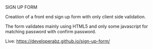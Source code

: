 SIGN UP FORM

Creatiion of a front end sign up form with only client side validation.

The form validates mainly using HTML5 and only some javascript for matching password with confirm password.

Live: https://developerabz.github.io/sign-up-form/
